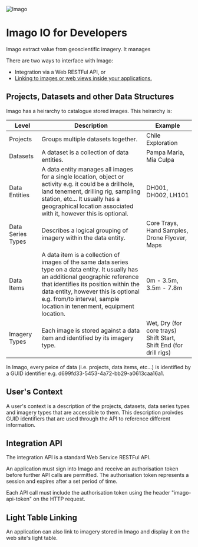 ![Imago](http://github.com/imagolive/imago-io/src/docs/imago.png)
# Imago IO for Developers

Imago extract value from geoscientific imagery. It manages 

There are two ways to interface with Imago:

* Integration via a Web RESTFul API, or
* [Linking to images or web views inside your applications.](#linking-light-table)

## Projects, Datasets and other Data Structures

Imago has a heirarchy to catalogue stored images. This heirarchy is:

|Level        | Description |    Example  |
|-------------|-------------|-------------|
|Projects | Groups multiple datasets together. | Chile Exploration|
|Datasets | A dataset is a collection of data entities.| Pampa Maria, Mia Culpa|
|Data Entities | A data entity manages all images for a single location, object or activity e.g. it could be a drillhole, land tenement, drilling rig, sampling station, etc... It usually has a geographical location associated with it, however this is optional.    | DH001, DH002, LH101|
|Data Series Types |Describes a logical grouping of imagery within the data entity. | Core Trays, Hand Samples, Drone Flyover, Maps |
|Data Items | A data item is a collection of images of the same data series type on a data entity. It usually has an additional geographic reference that identifies its position within the data entity, however this is optional e.g. from/to interval, sample location in tenenment, equipment location. | 0m - 3.5m, 3.5m - 7.8m |
|Imagery Types | Each image is stored against a data item and identified by its imagery type. | Wet, Dry (for core trays) Shift Start, Shift End (for drill rigs) |

In Imago, every peice of data (i.e. projects, data items, etc...) is identified by a GUID identifier e.g.  d699fd33-5453-4a72-bb29-a0613caa16a1.

## User's Context

A user's context is a description of the projects, datasets, data series types and imagery types that are accessible to them. This description proivdes GUID identifiers that are used through the API to reference different information. 

## Integration API

The integration API is a standard Web Service RESTFul API. 

An application must sign into Imago and receive an authorisation token before further API calls are permitted. The authorisation token represents a session and expires after a set period of time.

Each API call must include the authorisation token using the header "imago-api-token" on the HTTP request.

## Light Table Linking

An application can also link to imagery stored in Imago and display it on the web site's light table.
